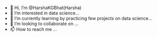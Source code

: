 - 👋 Hi, I’m @HarshaKGBhat(Harsha)
- 👀 I’m interested in data science...
- 🌱 I’m currently learning by practicing few projects on data science...
- 💞️ I’m looking to collaborate on ...
- 📫 How to reach me ...

<!---
HarshaKGBhat/HarshaKGBhat is a ✨ special ✨ repository because its `README.md` (this file) appears on your GitHub profile.
You can click the Preview link to take a look at your changes.
--->
